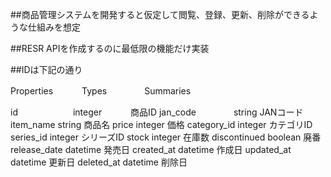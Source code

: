 ##商品管理システムを開発すると仮定して閲覧、登録、更新、削除ができるような仕組みを想定

##RESR APIを作成するのに最低限の機能だけ実装

##IDは下記の通り

Properties　　　	Types　　　　	Summaries

id　　　　　　     integer	　　　商品ID
jan_code	　　　　string	      JANコード
item_name	       string	       商品名
price	           integer	     価格
category_id	     integer	     カテゴリID
series_id	       integer	     シリーズID
stock	           integer	     在庫数
discontinued	   boolean	     廃番
release_date	   datetime	     発売日
created_at	     datetime	     作成日
updated_at	     datetime	     更新日
deleted_at	     datetime	     削除日